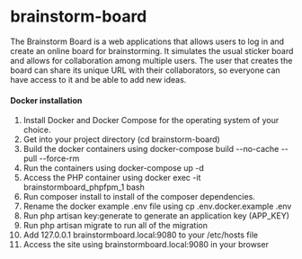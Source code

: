 # brainstorm-board
The Brainstorm Board is a web applications that allows users to log in and create an online board for brainstorming. It simulates the usual sticker board and allows for collaboration among multiple users. The user that creates the board can share its unique URL with their collaborators, so everyone can have access to it and be able to add new ideas.

#### Docker installation
1. Install Docker and Docker Compose for the operating system of your choice.
2. Get into your project directory (cd brainstorm-board)
3. Build the docker containers using docker-compose build --no-cache --pull --force-rm
4. Run the containers using docker-compose up -d
5. Access the PHP container using docker exec -it brainstormboard_phpfpm_1 bash
6. Run composer install to install of the composer dependencies.
7. Rename the docker example .env file using cp .env.docker.example .env
8. Run php artisan key:generate to generate an application key (APP_KEY)
9. Run php artisan migrate to run all of the migration
10. Add 127.0.0.1 brainstormboard.local:9080 to your /etc/hosts file
11. Access the site using brainstormboard.local:9080 in your browser